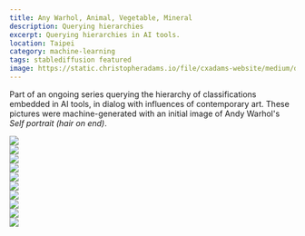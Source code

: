 ```yaml
---
title: Any Warhol, Animal, Vegetable, Mineral
description: Querying hierarchies
excerpt: Querying hierarchies in AI tools.
location: Taipei
category: machine-learning
tags: stablediffusion featured
image: https://static.christopheradams.io/file/cxadams-website/medium/drive/AI/StableDiffusion/2022-12/anywarhol_avm1/20221215103348_00006_a_black_and_white_photograph_of_a_geological_formation.jpg
---
```


Part of an ongoing series querying the hierarchy of classifications embedded in
AI tools, in dialog with influences of contemporary art. These pictures were
machine-generated with an initial image of Andy Warhol's *Self portrait (hair on
end)*.

<div class="row row-cols-1 row-cols-md-2 g-4 mb-3">
<div class="col"><img src="https://static.christopheradams.io/file/cxadams-website/medium/drive/AI/StableDiffusion/2022-12/anywarhol_avm1/20221215103348_00012_a_black_and_white_photograph_of_a_sport.png"></div>
<div class="col"><img src="https://static.christopheradams.io/file/cxadams-website/medium/drive/AI/StableDiffusion/2022-12/anywarhol_avm1/20221220134835_00001_a_black_and_white_photograph_of_a_mounted_deers_head_with_antlers_and_real_fur.png"></div>
<div class="col"><img src="https://static.christopheradams.io/file/cxadams-website/medium/drive/AI/StableDiffusion/2022-12/anywarhol_avm1/20221220140115_00025_a_black_and_white_photograph_of_a_tree_in_snow.png"></div>
<div class="col"><img src="https://static.christopheradams.io/file/cxadams-website/medium/drive/AI/StableDiffusion/2022-12/anywarhol_avm1/20221220140115_00101_a_black_and_white_photograph_of_a_natural_object.png"></div>
<div class="col"><img src="https://static.christopheradams.io/file/cxadams-website/medium/drive/AI/StableDiffusion/2022-12/anywarhol_avm1/20221220140115_00170_a_black_and_white_photograph_of_an_artifact.png"></div>
<div class="col"><img src="https://static.christopheradams.io/file/cxadams-website/medium/drive/AI/StableDiffusion/2022-12/anywarhol_avm1/20221221052210_00050_a_black_and_white_photograph_of_a_stack_of_tools.png"></div>
<div class="col"><img src="https://static.christopheradams.io/file/cxadams-website/medium/drive/AI/StableDiffusion/2022-12/anywarhol_avm1/20221221074957_00001_a_black_and_white_photograph_of_a_church_church_building.png"></div>
<div class="col"><img src="https://static.christopheradams.io/file/cxadams-website/medium/drive/AI/StableDiffusion/2022-12/anywarhol_avm1/20221220135800_00002_a_black_and_white_photograph_of_a_stack_of_ballistic_missles.png"></div>
<div class="col"><img src="https://static.christopheradams.io/file/cxadams-website/medium/drive/AI/StableDiffusion/2022-12/anywarhol_avm1/20221221081754_00027_a_black_and_white_photograph_of_a_container_ship_containership_container_vessel.png"></div>
<div class="col"><img src="https://static.christopheradams.io/file/cxadams-website/medium/drive/AI/StableDiffusion/2022-12/anywarhol_avm1/20221221090755_00009_a_black_and_white_photograph_of_a_streetcar_tram_tramcar_trolley_trolley_car.png"></div>
</div>
